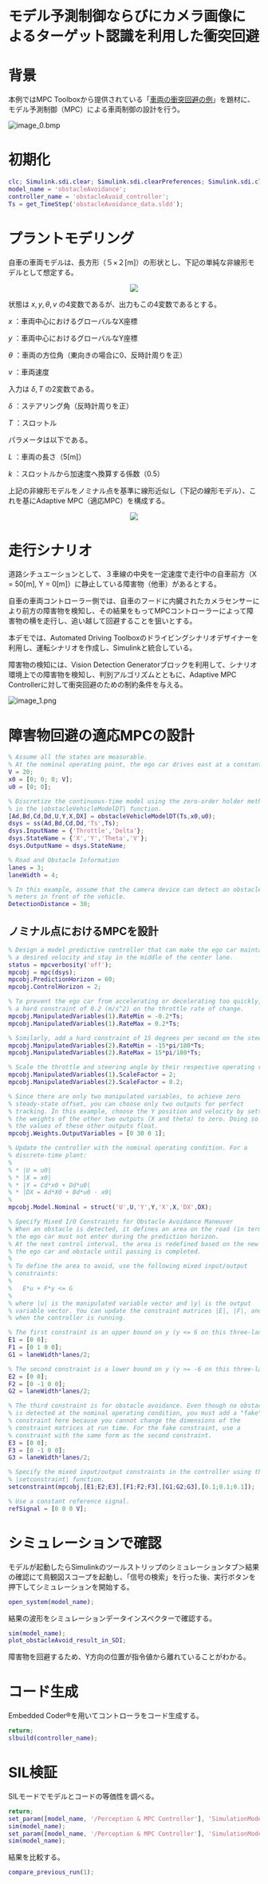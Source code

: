 
# モデル予測制御ならびにカメラ画像によるターゲット認識を利用した衝突回避
# 背景

本例ではMPC Toolboxから提供されている「[車両の衝突回避の例](https://www.mathworks.com/help/releases/R2021a/mpc/ug/obstacle-avoidance-using-adaptive-model-predictive-control.html)」を題材に、モデル予測制御（MPC）による車両制御の設計を行う。


![image_0.bmp](liveScriptForObstacleAvoid_md_media/image_0.bmp)

# 初期化
```matlab
clc; Simulink.sdi.clear; Simulink.sdi.clearPreferences; Simulink.sdi.close;
model_name = 'obstacleAvoidance';
controller_name = 'obstacleAvoid_controller';
Ts = get_TimeStep('obstacleAvoidance_data.sldd');
```
# プラントモデリング

自車の車両モデルは、長方形（５×２\[m\]）の形状とし、下記の単純な非線形モデルとして想定する。


 <center><img src="https://latex.codecogs.com/svg.latex?\begin{array}{l}&space;\dot{x}&space;=v\;\cos&space;\left(\theta&space;\right)\newline&space;\dot{y}&space;=v\;\sin&space;\left(\theta&space;\right)\newline&space;\dot{\theta}&space;=\frac{v\;\tan&space;\left(\delta&space;\right)}{L}\newline&space;\dot{v}&space;=k\cdot&space;T&space;\end{array}"/></center>
 


状態は $x,y,\theta ,v$ の4変数であるが、出力もこの4変数であるとする。


 $x$ ：車両中心におけるグローバルなX座標


 $y$ ：車両中心におけるグローバルなY座標


 $\theta$ ：車両の方位角（東向きの場合に0、反時計周りを正）


 $v$ ：車両速度


入力は $\delta ,T$ の2変数である。


 $\delta$ ：ステアリング角（反時計周りを正）


 $T$ ：スロットル


パラメータは以下である。


 $L$ ：車両の長さ（5\[m\]）


 $k$ ：スロットルから加速度へ換算する係数（0.5）


上記の非線形モデルをノミナル点を基準に線形近似し（下記の線形モデル）、これを基にAdaptive MPC（適応MPC）を構成する。


 <center><img src="https://latex.codecogs.com/svg.latex?\begin{array}{l}&space;\dot{x}&space;=-v\;\theta&space;\;\sin&space;\left(\theta&space;\right)+v\;\cos&space;\left(\theta&space;\right)\newline&space;\dot{y}&space;=v\;\theta&space;\;\cos&space;\left(\theta&space;\right)+v\;\sin&space;\left(\theta&space;\right)\newline&space;\dot{\theta}&space;=\frac{v\;\tan&space;\left(\delta&space;\right)}{L}+\frac{v\;\left(\tan^2&space;\left(\delta&space;\right)+1\right)}{L}\delta&space;\newline&space;\dot{v}&space;=k\cdot&space;T&space;\end{array}"/></center>
 

# 走行シナリオ

道路シチュエーションとして、３車線の中央を一定速度で走行中の自車前方（X = 50\[m\], Y = 0\[m\]）に静止している障害物（他車）があるとする。


自車の車両コントローラー側では、自車のフードに内臓されたカメラセンサーにより前方の障害物を検知し、その結果をもってMPCコントローラーによって障害物の横を走行し、追い越して回避することを狙いとする。


本デモでは、Automated Driving Toolboxのドライビングシナリオデザイナーを利用し、運転シナリオを作成し、Simulinkと統合している。


障害物の検知には、Vision Detection Generatorブロックを利用して、シナリオ環境上での障害物を検知し、判別アルゴリズムとともに、Adaptive MPC Controllerに対して衝突回避のための制約条件を与える。


![image_1.png](liveScriptForObstacleAvoid_md_media/image_1.png)

# 障害物回避の適応MPCの設計
```matlab
% Assume all the states are measurable. 
% At the nominal operating point, the ego car drives east at a constant speed of 20 meters per second.
V = 20;
x0 = [0; 0; 0; V]; 
u0 = [0; 0];

% Discretize the continuous-time model using the zero-order holder method
% in the |obstacleVehicleModelDT| function.
[Ad,Bd,Cd,Dd,U,Y,X,DX] = obstacleVehicleModelDT(Ts,x0,u0);
dsys = ss(Ad,Bd,Cd,Dd,'Ts',Ts);
dsys.InputName = {'Throttle','Delta'};
dsys.StateName = {'X','Y','Theta','V'};
dsys.OutputName = dsys.StateName;

% Road and Obstacle Information
lanes = 3;
laneWidth = 4;

% In this example, assume that the camera device can detect an obstacle |30|
% meters in front of the vehicle.
DetectionDistance = 30;

```
## ノミナル点におけるMPCを設計
```matlab
% Design a model predictive controller that can make the ego car maintain
% a desired velocity and stay in the middle of the center lane.
status = mpcverbosity('off');
mpcobj = mpc(dsys);
mpcobj.PredictionHorizon = 60;
mpcobj.ControlHorizon = 2;

% To prevent the ego car from accelerating or decelerating too quickly, add
% a hard constraint of 0.2 (m/s^2) on the throttle rate of change.
mpcobj.ManipulatedVariables(1).RateMin = -0.2*Ts; 
mpcobj.ManipulatedVariables(1).RateMax = 0.2*Ts;

% Similarly, add a hard constraint of 15 degrees per second on the steering angle rate of change.
mpcobj.ManipulatedVariables(2).RateMin = -15*pi/180*Ts;
mpcobj.ManipulatedVariables(2).RateMax = 15*pi/180*Ts;

% Scale the throttle and steering angle by their respective operating ranges.
mpcobj.ManipulatedVariables(1).ScaleFactor = 2;
mpcobj.ManipulatedVariables(2).ScaleFactor = 0.2;

% Since there are only two manipulated variables, to achieve zero
% steady-state offset, you can choose only two outputs for perfect
% tracking. In this example, choose the Y position and velocity by setting
% the weights of the other two outputs (X and theta) to zero. Doing so lets
% the values of these other outputs float.
mpcobj.Weights.OutputVariables = [0 30 0 1];

% Update the controller with the nominal operating condition. For a
% discrete-time plant:
%
% * |U = u0|
% * |X = x0|
% * |Y = Cd*x0 + Dd*u0|
% * |DX = Ad*X0 + Bd*u0 - x0|
%
mpcobj.Model.Nominal = struct('U',U,'Y',Y,'X',X,'DX',DX);

% Specify Mixed I/O Constraints for Obstacle Avoidance Maneuver
% When an obstacle is detected, it defines an area on the road (in terms of constraints) that
% the ego car must not enter during the prediction horizon. 
% At the next control interval, the area is redefined based on the new positions of
% the ego car and obstacle until passing is completed.
%
% To define the area to avoid, use the following mixed input/output
% constraints:
%
%   E*u + F*y <= G
% 
% where |u| is the manipulated variable vector and |y| is the output
% variable vector. You can update the constraint matrices |E|, |F|, and |G|
% when the controller is running.

% The first constraint is an upper bound on y (y <= 6 on this three-lane road).
E1 = [0 0];
F1 = [0 1 0 0]; 
G1 = laneWidth*lanes/2;

% The second constraint is a lower bound on y (y >= -6 on this three-lane road).
E2 = [0 0];
F2 = [0 -1 0 0]; 
G2 = laneWidth*lanes/2;

% The third constraint is for obstacle avoidance. Even though no obstacle
% is detected at the nominal operating condition, you must add a "fake"
% constraint here because you cannot change the dimensions of the
% constraint matrices at run time. For the fake constraint, use a
% constraint with the same form as the second constraint.
E3 = [0 0];
F3 = [0 -1 0 0]; 
G3 = laneWidth*lanes/2;

% Specify the mixed input/output constraints in the controller using the
% |setconstraint| function.
setconstraint(mpcobj,[E1;E2;E3],[F1;F2;F3],[G1;G2;G3],[0.1;0.1;0.1]);

% Use a constant reference signal.
refSignal = [0 0 0 V];

```
# シミュレーションで確認

モデルが起動したらSimulinkのツールストリップのシミュレーションタブ＞結果の確認にて鳥観図スコープを起動し、「信号の検索」を行った後、実行ボタンを押下してシミュレーションを開始する。

```matlab
open_system(model_name);
```

結果の波形をシミュレーションデータインスペクターで確認する。

```matlab
sim(model_name);
plot_obstacleAvoid_result_in_SDI;
```

障害物を回避するため、Y方向の位置が指令値から離れていることがわかる。

# コード生成

Embedded Coder®を用いてコントローラをコード生成する。

```matlab
return;
slbuild(controller_name);
```
# SIL検証

SILモードでモデルとコードの等価性を調べる。

```matlab
return;
set_param([model_name, '/Perception & MPC Controller'], 'SimulationMode', 'Normal');
sim(model_name);
set_param([model_name, '/Perception & MPC Controller'], 'SimulationMode', 'Software-in-the-Loop (SIL)');
sim(model_name);
```

結果を比較する。

```matlab
compare_previous_run(1);
```

